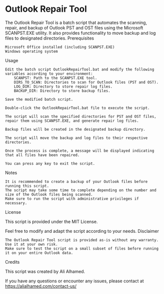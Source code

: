 # Outlook Repair Tool

The Outlook Repair Tool is a batch script that automates the scanning, repair, and backup of Outlook PST and OST files using the Microsoft SCANPST.EXE utility. It also provides functionality to move backup and log files to designated directories.
Prerequisites

    Microsoft Office installed (including SCANPST.EXE)
    Windows operating system

Usage

    Edit the batch script OutlookRepairTool.bat and modify the following variables according to your environment:
        SCANPST: Path to the SCANPST.EXE tool.
        DIRS_TO_SCAN: Directories to scan for Outlook files (PST and OST).
        LOG_DIR: Directory to store repair log files.
        BACKUP_DIR: Directory to store backup files.

    Save the modified batch script.

    Double-click the OutlookRepairTool.bat file to execute the script.

    The script will scan the specified directories for PST and OST files, repair them using SCANPST.EXE, and generate repair log files.

    Backup files will be created in the designated backup directory.

    The script will move the backup and log files to their respective directories.

    Once the process is complete, a message will be displayed indicating that all files have been repaired.

    You can press any key to exit the script.

Notes

    It is recommended to create a backup of your Outlook files before running this script.
    The script may take some time to complete depending on the number and size of the Outlook files being scanned.
    Make sure to run the script with administrative privileges if necessary.

License

This script is provided under the MIT License.

Feel free to modify and adapt the script according to your needs.
Disclaimer

    The Outlook Repair Tool script is provided as-is without any warranty. Use it at your own risk.
    Make sure to test the script on a small subset of files before running it on your entire Outlook data.

Credits

This script was created by Ali Alhamed.

If you have any questions or encounter any issues, please contact at https://alialhamed.com/contact-us/
